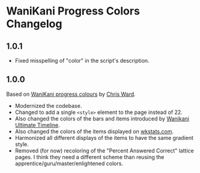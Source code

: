 # WaniKani Progress Colors Changelog

## 1.0.1

* Fixed misspelling of "color" in the script's description.

## 1.0.0

Based on [WaniKani progress colours](https://greasyfork.org/en/scripts/20637-wanikani-progress-colours) by [Chris Ward](https://greasyfork.org/en/users/49379-chris-ward).

* Modernized the codebase.
* Changed to add a single `<style>` element to the page instead of 22.
* Also changed the colors of the bars and items introduced by [Wanikani Ultimate Timeline](https://greasyfork.org/en/scripts/13475-wanikani-ultimate-timeline).
* Also changed the colors of the items displayed on [wkstats.com](https://www.wkstats.com/).
* Harmonized all different displays of the items to have the same gradient style.
* Removed (for now) recoloring of the "Percent Answered Correct" lattice pages. I think they need a different scheme than reusing the apprentice/guru/master/enlightened colors.
